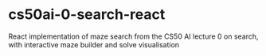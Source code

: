 # cs50ai-0-search-react
React implementation of maze search from the CS50 AI lecture 0 on search, with interactive maze builder and solve visualisation
